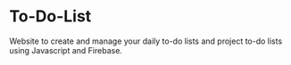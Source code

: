 # To-Do-List
Website to create and manage your daily to-do lists and project to-do lists using Javascript and Firebase. 
